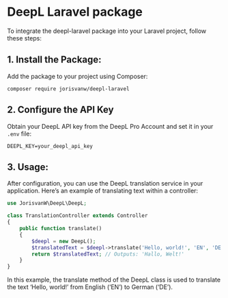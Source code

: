 # DeepL Laravel package

To integrate the deepl-laravel package into your Laravel project, follow these steps:

## 1.	Install the Package:
Add the package to your project using Composer:

```
composer require jorisvanw/deepl-laravel
```

## 2.	Configure the API Key

Obtain your DeepL API key from the DeepL Pro Account and set it in your `.env` file:

```
DEEPL_KEY=your_deepl_api_key
```

## 3.	Usage:
After configuration, you can use the DeepL translation service in your application. Here’s an example of translating text within a controller:

```php 
use JorisvanW\DeepL\DeepL;

class TranslationController extends Controller
{
    public function translate()
    {
        $deepl = new DeepL();
        $translatedText = $deepl->translate('Hello, world!', 'EN', 'DE');
        return $translatedText; // Outputs: 'Hallo, Welt!'
    }
}
```

In this example, the translate method of the DeepL class is used to translate the text ‘Hello, world!’ from English (‘EN’) to German (‘DE’).
